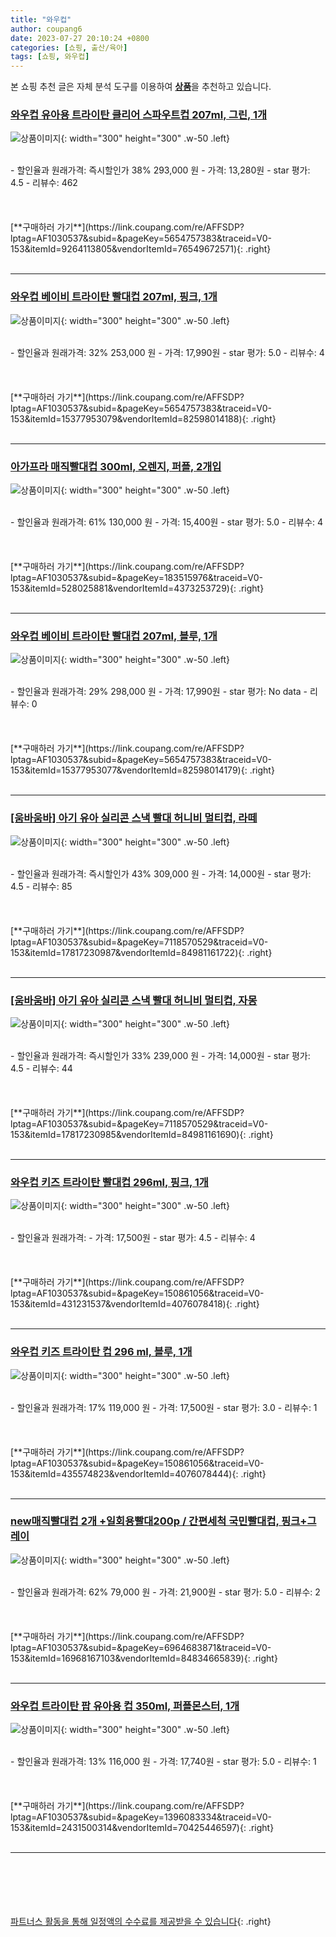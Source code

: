 ```yaml
---
title: "와우컵"
author: coupang6
date: 2023-07-27 20:10:24 +0800
categories: [쇼핑, 출산/육아]
tags: [쇼핑, 와우컵]
---
```


본 쇼핑 추천 글은 자체 분석 도구를 이용하여 [**상품**](https://link.coupang.com/a/bao1ui)을 추천하고 있습니다.

### [와우컵 유아용 트라이탄 클리어 스파우트컵 207ml, 그린, 1개](https://link.coupang.com/re/AFFSDP?lptag=AF1030537&subid=&pageKey=5654757383&traceid=V0-153&itemId=9264113805&vendorItemId=76549672571)

![상품이미지](https://thumbnail9.coupangcdn.com/thumbnails/remote/230x230ex/image/rs_quotation_api/e0sajmcq/da664d2eddc14798b1e9b2d1fb469708.jpg){: width="300" height="300" .w-50 .left}


<br>
- 할인율과 원래가격: 즉시할인가 38%  293,000   원
- 가격: 13,280원
- star 평가: 4.5
- 리뷰수: 462
<br>
<br>
<br>
<br>
[**구매하러 가기**](https://link.coupang.com/re/AFFSDP?lptag=AF1030537&subid=&pageKey=5654757383&traceid=V0-153&itemId=9264113805&vendorItemId=76549672571){: .right}
<br>
<br>

---

### [와우컵 베이비 트라이탄 빨대컵 207ml, 핑크, 1개](https://link.coupang.com/re/AFFSDP?lptag=AF1030537&subid=&pageKey=5654757383&traceid=V0-153&itemId=15377953079&vendorItemId=82598014188)

![상품이미지](https://thumbnail8.coupangcdn.com/thumbnails/remote/230x230ex/image/retail/images/1418048712982017-3281553b-eb46-4a5f-aa76-a0aa5e7732f4.jpg){: width="300" height="300" .w-50 .left}


<br>
- 할인율과 원래가격: 32%  253,000   원
- 가격: 17,990원
- star 평가: 5.0
- 리뷰수: 4
<br>
<br>
<br>
<br>
[**구매하러 가기**](https://link.coupang.com/re/AFFSDP?lptag=AF1030537&subid=&pageKey=5654757383&traceid=V0-153&itemId=15377953079&vendorItemId=82598014188){: .right}
<br>
<br>

---

### [아가프라 매직빨대컵 300ml, 오렌지, 퍼플, 2개입](https://link.coupang.com/re/AFFSDP?lptag=AF1030537&subid=&pageKey=183515976&traceid=V0-153&itemId=528025881&vendorItemId=4373253729)

![상품이미지](https://thumbnail10.coupangcdn.com/thumbnails/remote/230x230ex/image/retail/images/2019/02/01/12/2/4b09ba44-9930-4f08-9e27-f493367eb424.jpg){: width="300" height="300" .w-50 .left}


<br>
- 할인율과 원래가격: 61%  130,000   원
- 가격: 15,400원
- star 평가: 5.0
- 리뷰수: 4
<br>
<br>
<br>
<br>
[**구매하러 가기**](https://link.coupang.com/re/AFFSDP?lptag=AF1030537&subid=&pageKey=183515976&traceid=V0-153&itemId=528025881&vendorItemId=4373253729){: .right}
<br>
<br>

---

### [와우컵 베이비 트라이탄 빨대컵 207ml, 블루, 1개](https://link.coupang.com/re/AFFSDP?lptag=AF1030537&subid=&pageKey=5654757383&traceid=V0-153&itemId=15377953077&vendorItemId=82598014179)

![상품이미지](https://thumbnail6.coupangcdn.com/thumbnails/remote/230x230ex/image/retail/images/1418022371970552-8b68817e-d32b-43c1-be15-f1e8fcf9e6c1.jpg){: width="300" height="300" .w-50 .left}


<br>
- 할인율과 원래가격: 29%  298,000   원
- 가격: 17,990원
- star 평가: No data
- 리뷰수: 0
<br>
<br>
<br>
<br>
[**구매하러 가기**](https://link.coupang.com/re/AFFSDP?lptag=AF1030537&subid=&pageKey=5654757383&traceid=V0-153&itemId=15377953077&vendorItemId=82598014179){: .right}
<br>
<br>

---

### [[움바움바] 아기 유아 실리콘 스낵 빨대 허니비 멀티컵, 라떼](https://link.coupang.com/re/AFFSDP?lptag=AF1030537&subid=&pageKey=7118570529&traceid=V0-153&itemId=17817230987&vendorItemId=84981161722)

![상품이미지](https://thumbnail9.coupangcdn.com/thumbnails/remote/230x230ex/image/vendor_inventory/0f3b/3498ea79451334e366d02f518eb2229ccb6ccab5bea613344dcacb6b3a93.jpg){: width="300" height="300" .w-50 .left}


<br>
- 할인율과 원래가격: 즉시할인가 43%  309,000   원
- 가격: 14,000원
- star 평가: 4.5
- 리뷰수: 85
<br>
<br>
<br>
<br>
[**구매하러 가기**](https://link.coupang.com/re/AFFSDP?lptag=AF1030537&subid=&pageKey=7118570529&traceid=V0-153&itemId=17817230987&vendorItemId=84981161722){: .right}
<br>
<br>

---

### [[움바움바] 아기 유아 실리콘 스낵 빨대 허니비 멀티컵, 자몽](https://link.coupang.com/re/AFFSDP?lptag=AF1030537&subid=&pageKey=7118570529&traceid=V0-153&itemId=17817230985&vendorItemId=84981161690)

![상품이미지](https://thumbnail6.coupangcdn.com/thumbnails/remote/230x230ex/image/vendor_inventory/8ba9/188c2173057af7ddaf85e4eb6b30e261d5865fc19e2bdf1746b7d139feff.jpg){: width="300" height="300" .w-50 .left}


<br>
- 할인율과 원래가격: 즉시할인가 33%  239,000   원
- 가격: 14,000원
- star 평가: 4.5
- 리뷰수: 44
<br>
<br>
<br>
<br>
[**구매하러 가기**](https://link.coupang.com/re/AFFSDP?lptag=AF1030537&subid=&pageKey=7118570529&traceid=V0-153&itemId=17817230985&vendorItemId=84981161690){: .right}
<br>
<br>

---

### [와우컵 키즈 트라이탄 빨대컵 296ml, 핑크, 1개](https://link.coupang.com/re/AFFSDP?lptag=AF1030537&subid=&pageKey=150861056&traceid=V0-153&itemId=431231537&vendorItemId=4076078418)

![상품이미지](https://thumbnail9.coupangcdn.com/thumbnails/remote/230x230ex/image/product/image/vendoritem/2018/12/11/4076078418/3daad5f7-846a-4728-b142-57cdea56bc4a.jpg){: width="300" height="300" .w-50 .left}


<br>
- 할인율과 원래가격: 
- 가격: 17,500원
- star 평가: 4.5
- 리뷰수: 4
<br>
<br>
<br>
<br>
[**구매하러 가기**](https://link.coupang.com/re/AFFSDP?lptag=AF1030537&subid=&pageKey=150861056&traceid=V0-153&itemId=431231537&vendorItemId=4076078418){: .right}
<br>
<br>

---

### [와우컵 키즈 트라이탄 컵 296 ml, 블루, 1개](https://link.coupang.com/re/AFFSDP?lptag=AF1030537&subid=&pageKey=150861056&traceid=V0-153&itemId=435574823&vendorItemId=4076078444)

![상품이미지](https://thumbnail8.coupangcdn.com/thumbnails/remote/230x230ex/image/product/image/vendoritem/2018/12/24/4076078444/90b22488-1ae1-4297-b4c8-a5647951915d.jpg){: width="300" height="300" .w-50 .left}


<br>
- 할인율과 원래가격: 17%  119,000   원
- 가격: 17,500원
- star 평가: 3.0
- 리뷰수: 1
<br>
<br>
<br>
<br>
[**구매하러 가기**](https://link.coupang.com/re/AFFSDP?lptag=AF1030537&subid=&pageKey=150861056&traceid=V0-153&itemId=435574823&vendorItemId=4076078444){: .right}
<br>
<br>

---

### [new매직빨대컵 2개 +일회용빨대200p / 간편세척 국민빨대컵, 핑크+그레이](https://link.coupang.com/re/AFFSDP?lptag=AF1030537&subid=&pageKey=6964683871&traceid=V0-153&itemId=16968167103&vendorItemId=84834665839)

![상품이미지](https://thumbnail6.coupangcdn.com/thumbnails/remote/230x230ex/image/vendor_inventory/d6a3/1ad63482669b8c428736748be7291fbfb9050858c8fa26184cc288034943.jpg){: width="300" height="300" .w-50 .left}


<br>
- 할인율과 원래가격: 62%  79,000   원
- 가격: 21,900원
- star 평가: 5.0
- 리뷰수: 2
<br>
<br>
<br>
<br>
[**구매하러 가기**](https://link.coupang.com/re/AFFSDP?lptag=AF1030537&subid=&pageKey=6964683871&traceid=V0-153&itemId=16968167103&vendorItemId=84834665839){: .right}
<br>
<br>

---

### [와우컵 트라이탄 팝 유아용 컵 350ml, 퍼플몬스터, 1개](https://link.coupang.com/re/AFFSDP?lptag=AF1030537&subid=&pageKey=1396083334&traceid=V0-153&itemId=2431500314&vendorItemId=70425446597)

![상품이미지](https://thumbnail8.coupangcdn.com/thumbnails/remote/230x230ex/image/retail/images/2020/03/26/12/8/572ee09f-43d0-4e6a-8990-929cee94f78e.jpg){: width="300" height="300" .w-50 .left}


<br>
- 할인율과 원래가격: 13%  116,000   원
- 가격: 17,740원
- star 평가: 5.0
- 리뷰수: 1
<br>
<br>
<br>
<br>
[**구매하러 가기**](https://link.coupang.com/re/AFFSDP?lptag=AF1030537&subid=&pageKey=1396083334&traceid=V0-153&itemId=2431500314&vendorItemId=70425446597){: .right}
<br>
<br>

---
<br><br><br><br><br> [파트너스 활동을 통해 일정액의 수수료를 제공받을 수 있습니다](https://link.coupang.com/a/bao1ui){: .right}
